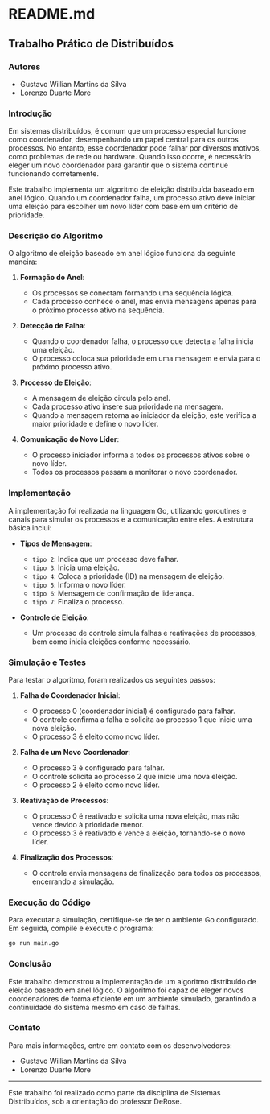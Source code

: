 # README.md

## Trabalho Prático de Distribuídos

### Autores
- Gustavo Willian Martins da Silva
- Lorenzo Duarte More

### Introdução

Em sistemas distribuídos, é comum que um processo especial funcione como coordenador, desempenhando um papel central para os outros processos. No entanto, esse coordenador pode falhar por diversos motivos, como problemas de rede ou hardware. Quando isso ocorre, é necessário eleger um novo coordenador para garantir que o sistema continue funcionando corretamente.

Este trabalho implementa um algoritmo de eleição distribuída baseado em anel lógico. Quando um coordenador falha, um processo ativo deve iniciar uma eleição para escolher um novo líder com base em um critério de prioridade.

### Descrição do Algoritmo

O algoritmo de eleição baseado em anel lógico funciona da seguinte maneira:

1. **Formação do Anel**:
   - Os processos se conectam formando uma sequência lógica.
   - Cada processo conhece o anel, mas envia mensagens apenas para o próximo processo ativo na sequência.

2. **Detecção de Falha**:
   - Quando o coordenador falha, o processo que detecta a falha inicia uma eleição.
   - O processo coloca sua prioridade em uma mensagem e envia para o próximo processo ativo.

3. **Processo de Eleição**:
   - A mensagem de eleição circula pelo anel.
   - Cada processo ativo insere sua prioridade na mensagem.
   - Quando a mensagem retorna ao iniciador da eleição, este verifica a maior prioridade e define o novo líder.

4. **Comunicação do Novo Líder**:
   - O processo iniciador informa a todos os processos ativos sobre o novo líder.
   - Todos os processos passam a monitorar o novo coordenador.

### Implementação

A implementação foi realizada na linguagem Go, utilizando goroutines e canais para simular os processos e a comunicação entre eles. A estrutura básica inclui:

- **Tipos de Mensagem**:
  - `tipo 2`: Indica que um processo deve falhar.
  - `tipo 3`: Inicia uma eleição.
  - `tipo 4`: Coloca a prioridade (ID) na mensagem de eleição.
  - `tipo 5`: Informa o novo líder.
  - `tipo 6`: Mensagem de confirmação de liderança.
  - `tipo 7`: Finaliza o processo.

- **Controle de Eleição**:
  - Um processo de controle simula falhas e reativações de processos, bem como inicia eleições conforme necessário.

### Simulação e Testes

Para testar o algoritmo, foram realizados os seguintes passos:

1. **Falha do Coordenador Inicial**:
   - O processo 0 (coordenador inicial) é configurado para falhar.
   - O controle confirma a falha e solicita ao processo 1 que inicie uma nova eleição.
   - O processo 3 é eleito como novo líder.

2. **Falha de um Novo Coordenador**:
   - O processo 3 é configurado para falhar.
   - O controle solicita ao processo 2 que inicie uma nova eleição.
   - O processo 2 é eleito como novo líder.

3. **Reativação de Processos**:
   - O processo 0 é reativado e solicita uma nova eleição, mas não vence devido à prioridade menor.
   - O processo 3 é reativado e vence a eleição, tornando-se o novo líder.

4. **Finalização dos Processos**:
   - O controle envia mensagens de finalização para todos os processos, encerrando a simulação.

### Execução do Código

Para executar a simulação, certifique-se de ter o ambiente Go configurado. Em seguida, compile e execute o programa:

```sh
go run main.go
```

### Conclusão

Este trabalho demonstrou a implementação de um algoritmo distribuído de eleição baseado em anel lógico. O algoritmo foi capaz de eleger novos coordenadores de forma eficiente em um ambiente simulado, garantindo a continuidade do sistema mesmo em caso de falhas.

### Contato

Para mais informações, entre em contato com os desenvolvedores:

- Gustavo Willian Martins da Silva
- Lorenzo Duarte More

---

Este trabalho foi realizado como parte da disciplina de Sistemas Distribuídos, sob a orientação do professor DeRose.
